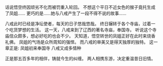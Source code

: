 话说悟空终因顽劣不化而被罚重入轮回。
不想这个平日不近女色的猴子竟托生成了凤姐……
更巧的是……她与八戒产生了一段不得不说的故事……

八戒此时已经是净坛使者，每天的日子悠哉悠哉。
终日辗转于各个寺庙，过着一个吃货梦想的生活。
这一天，八戒来到了辽西的著名寺庙，奉国寺。
听说这个寺庙信众颇多，想必好吃的也会不少。
天知道，悟空转世的凤姐正好在此时来烧香礼佛。
凤姐的气场是众所周知的强悍。
而八戒的审美又是得天独厚的独特。
这一章正是:
凤姐初来奉国寺
八戒又成多情种


正是那五百多年的相伴，铸就今生的纠缠。
两人相携东游，决定重温昔日旧情。

